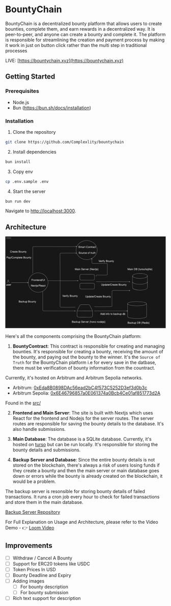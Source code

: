 # BountyChain

BountyChain is a decentralized bounty platform that allows users to create bounties, complete them, and earn rewards in a decentralized way. It is peer-to-peer, and anyone can create a bounty and complete it. The platform is responsible for streamlining the creation and payment process by making it work in just on button click rather than the multi step in traditional processes

LIVE: [https://bountychain.xyz](https://bountychain.xyz)

## Getting Started

### Prerequisites

- Node.js
- Bun (https://bun.sh/docs/installation)

### Installation

1. Clone the repository

```bash
git clone https://github.com/Complexlity/bountychain
```

2. Install dependencies

```bash
bun install
```

3. Copy env

```bash
cp .env.sample .env
```

4. Start the server

```bash
bun run dev
```

Navigate to [http://localhost:3000](http://localhost:3000).

## Architecture

![Architecture](/architecture.png)

Here's all the components comprising the BountyChain platform:

1. **BountyContract**: This contract is responsible for creating and managing bounties. It's responsible for creating a bounty, receiving the amount of the bounty, and paying out the bounty to the winner. It's the `Source of Truth` for the BountyChain platform i.e for every save in the datbase, there must be verification of bounty information from the countract.

Currently, it's hosted on Arbitrum and Arbitrum Sepolia networks.

- Arbitrum: [0xEda8B0898DAc56ead2bC4f573C5252D3ef3d0b3c](https://arbiscan.io/address/0xEda8B0898DAc56ead2bC4f573C5252D3ef3d0b3c)
- Arbitrum Sepolia: [0x6E46796857a0E061374a0Bcb4Ce01af851773d2A](https://sepolia.arbiscan.io/address/0x6E46796857a0E061374a0Bcb4Ce01af851773d2A)

Found in the [src/](/src/features/bounties/contract/bounty.sol)

2. **Frontend and Main Server**: The site is built with Nextjs which uses React for the frontend and Nodejs for the server routes. The server routes are responsible for saving the bounty details to the database. It's also handle submissions.

3. **Main Database**: The database is a SQLite database. Currently, it's hosted on [turso](https://turso.tech/) but can be run locally. It's responsible for storing the bounty details and submissions.

4. **Backup Server and Database**: Since the entire bounty details is not stored on the blockchain, there's always a risk of users losing funds if they create a bounty and then the main server or main database goes down or errors while the bounty is already created on the blockchain, it would be a problem.

The backup server is resonsible for storing bounty details of failed transactions. It runs a cron job every hour to check for failed transactions and store them in the main database.

[Backup Server Repository](https://github.com/Complexlity/bountychain-backup)

For Full Explanation on Usage and Architecture, please refer to the Video Demo - 👉 [Loom Video](https://www.loom.com/share/3d4e5fcebaf247cc839f9708d061b536?sid=a44a098f-a308-45ca-bcfb-1fde3f04512c)

## Improvements

<!-- Add a markdown checkbox for some features improvements -->

- [ ] Withdraw / Cancel A Bounty
- [ ] Support for ERC20 tokens like USDC
- [ ] Token Prices In USD
- [ ] Bounty Deadline and Expiry
- [ ] Adding images
  - [ ] For bounty description
  - [ ] For bounty submission
- [ ] Rich text support for description
